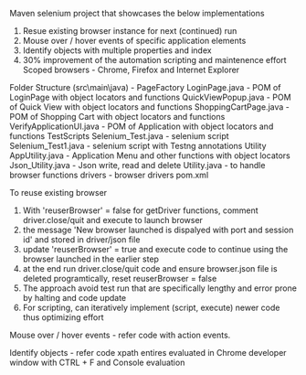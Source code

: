 

Maven selenium project that showcases the below implementations
1. Resue existing browser instance for next (continued) run
2. Mouse over / hover events of specific application elements
3. Identify objects with multiple properties and index
4. 30% improvement of the automation scripting and maintenence effort 
Scoped browsers - Chrome, Firefox and Internet Explorer


Folder Structure (src\main\java) - 
PageFactory
	LoginPage.java - POM of LoginPage with object locators and functions
	QuickViewPopup.java - POM of Quick View with object locators and functions
	ShoppingCartPage.java - POM of Shopping Cart with object locators and functions
	VerifyApplicationUI.java - POM of Application with object locators and functions
TestScripts
	Selenium_Test.java - selenium script
	Selenium_Test1.java - selenium script with Testng annotations
Utility
	AppUtility.java - Application Menu and other functions with object locators
	Json_Utility.java - Json write, read and delete
	Utility.java - to handle browser functions
drivers - browser drivers
pom.xml

To reuse existing browser
1. With 'reuserBrowser' = false for getDriver functions, comment driver.close/quit and execute to launch browser 
2. the message 'New browser launched is dispalyed with port and session id' and stored in driver/json file
3. update 'reuserBrowser' = true and execute code to continue using the browser launched in the earlier step
4. at the end run driver.close/quit code and ensure browser.json file is deleted programtically, reset reuserBrowser = false
5. The approach avoid test run that are specifically lengthy and error prone by halting and code update
6. For scripting, can iteratively implement (script, execute) newer code thus optimizing effort
 
Mouse over / hover events - refer code with action events.

Identify objects - refer code xpath entires evaluated in Chrome developer window with CTRL + F and Console evaluation

